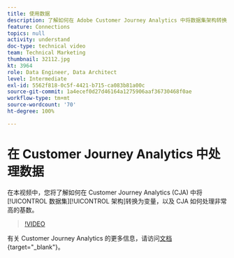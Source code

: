 ```yaml
---
title: 使用数据
description: 了解如何在 Adobe Customer Journey Analytics 中将数据集架构转换为变量，以及 CJA 如何处理非常高的基数。
feature: Connections
topics: null
activity: understand
doc-type: technical video
team: Technical Marketing
thumbnail: 32112.jpg
kt: 3964
role: Data Engineer, Data Architect
level: Intermediate
exl-id: 5562f818-0c5f-4421-b715-ca083b81a00c
source-git-commit: 1a4ecef0d27d46164a1275906aaf36730468f0ae
workflow-type: tm+mt
source-wordcount: '70'
ht-degree: 100%

---
```


# 在 Customer Journey Analytics 中处理数据

在本视频中，您将了解如何在 Customer Journey Analytics (CJA) 中将[!UICONTROL 数据集][!UICONTROL 架构]转换为变量，以及 CJA 如何处理非常高的基数。

>[!VIDEO](https://video.tv.adobe.com/v/35911/?captions=chi_hans&quality=12&learn=on)

有关 Customer Journey Analytics 的更多信息，请访问[文档](https://experienceleague.adobe.com/docs/analytics-platform/using/cja-landing.html?lang=zh-Hans){target="_blank"}。
